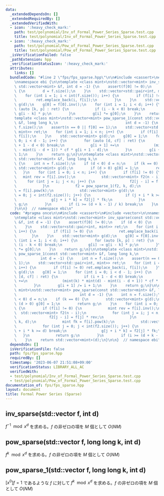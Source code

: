 ```yaml
---
data:
  _extendedDependsOn: []
  _extendedRequiredBy: []
  _extendedVerifiedWith:
  - icon: ':heavy_check_mark:'
    path: test/polynomial/Inv_of_Formal_Power_Series_Sparse.test.cpp
    title: test/polynomial/Inv_of_Formal_Power_Series_Sparse.test.cpp
  - icon: ':heavy_check_mark:'
    path: test/polynomial/Pow_of_Formal_Power_Series_Sparse.test.cpp
    title: test/polynomial/Pow_of_Formal_Power_Series_Sparse.test.cpp
  _isVerificationFailed: false
  _pathExtension: hpp
  _verificationStatusIcon: ':heavy_check_mark:'
  attributes:
    links: []
  bundledCode: "#line 2 \"fps/fps_sparse.hpp\"\n\n#include <cassert>\n#include <vector>\n\
    \nnamespace ebi {\n\ntemplate <class mint>\nstd::vector<mint> inv_sparse(const\
    \ std::vector<mint> &f, int d = -1) {\n    assert(f[0] != 0);\n    if (d < 0)\
    \ {\n        d = f.size();\n    }\n    std::vector<std::pair<int, mint>> ret;\n\
    \    for (int i = 1; i < int(f.size()); i++) {\n        if (f[i] != 0) {\n   \
    \         ret.emplace_back(i, f[i]);\n        }\n    }\n    std::vector<mint>\
    \ g(d);\n    g[0] = f[0].inv();\n    for (int i = 1; i < d; i++) {\n        for\
    \ (auto [k, p] : ret) {\n            if (i - k < 0) break;\n            g[i] -=\
    \ g[i - k] * p;\n        }\n        g[i] *= g[0];\n    }\n    return g;\n}\n\n\
    template <class mint>\nstd::vector<mint> pow_sparse_1(const std::vector<mint>\
    \ &f, long long k,\n                               int d = -1) {\n    int n =\
    \ f.size();\n    assert(n == 0 || f[0] == 1);\n    std::vector<std::pair<int,\
    \ mint>> ret;\n    for (int i = 1; i < n; i++) {\n        if (f[i] != 0) ret.emplace_back(i,\
    \ f[i]);\n    }\n    std::vector<mint> g(d);\n    g[0] = 1;\n    for (int i =\
    \ 0; i < d - 1; i++) {\n        for (auto [d, cf] : ret) {\n            if (i\
    \ + 1 - d < 0) break;\n            g[i + 1] +=\n                (mint(k) * mint(d)\
    \ - mint(i - d + 1)) * cf * g[i + 1 - d];\n        }\n        g[i + 1] /= i +\
    \ 1;\n    }\n    return g;\n}\n\ntemplate <class mint>\nstd::vector<mint> pow_sparse(const\
    \ std::vector<mint> &f, long long k,\n                             int d = -1)\
    \ {\n    int n = f.size();\n    if (d < 0) d = n;\n    if (k == 0) {\n       \
    \ std::vector<mint> g(d);\n        if (d > 0) g[0] = 1;\n        return g;\n \
    \   }\n    for (int i = 0; i < n; i++) {\n        if (f[i] != 0) {\n         \
    \   mint rev = f[i].inv();\n            std::vector<mint> f2(n - i);\n       \
    \     for (int j = i; j < n; j++) {\n                f2[j - i] = f[j] * rev;\n\
    \            }\n            f2 = pow_sparse_1(f2, k, d);\n            mint fk\
    \ = f[i].pow(k);\n            std::vector<mint> g(d);\n            for (int j\
    \ = 0; j < int(f2.size()); j++) {\n                if (j + i * k >= d) break;\n\
    \                g[j + i * k] = f2[j] * fk;\n            }\n            return\
    \ g;\n        }\n        if (i >= (d + k - 1) / k) break;\n    }\n    return std::vector<mint>(d);\n\
    }\n\n}  // namespace ebi\n"
  code: "#pragma once\n\n#include <cassert>\n#include <vector>\n\nnamespace ebi {\n\
    \ntemplate <class mint>\nstd::vector<mint> inv_sparse(const std::vector<mint>\
    \ &f, int d = -1) {\n    assert(f[0] != 0);\n    if (d < 0) {\n        d = f.size();\n\
    \    }\n    std::vector<std::pair<int, mint>> ret;\n    for (int i = 1; i < int(f.size());\
    \ i++) {\n        if (f[i] != 0) {\n            ret.emplace_back(i, f[i]);\n \
    \       }\n    }\n    std::vector<mint> g(d);\n    g[0] = f[0].inv();\n    for\
    \ (int i = 1; i < d; i++) {\n        for (auto [k, p] : ret) {\n            if\
    \ (i - k < 0) break;\n            g[i] -= g[i - k] * p;\n        }\n        g[i]\
    \ *= g[0];\n    }\n    return g;\n}\n\ntemplate <class mint>\nstd::vector<mint>\
    \ pow_sparse_1(const std::vector<mint> &f, long long k,\n                    \
    \           int d = -1) {\n    int n = f.size();\n    assert(n == 0 || f[0] ==\
    \ 1);\n    std::vector<std::pair<int, mint>> ret;\n    for (int i = 1; i < n;\
    \ i++) {\n        if (f[i] != 0) ret.emplace_back(i, f[i]);\n    }\n    std::vector<mint>\
    \ g(d);\n    g[0] = 1;\n    for (int i = 0; i < d - 1; i++) {\n        for (auto\
    \ [d, cf] : ret) {\n            if (i + 1 - d < 0) break;\n            g[i + 1]\
    \ +=\n                (mint(k) * mint(d) - mint(i - d + 1)) * cf * g[i + 1 - d];\n\
    \        }\n        g[i + 1] /= i + 1;\n    }\n    return g;\n}\n\ntemplate <class\
    \ mint>\nstd::vector<mint> pow_sparse(const std::vector<mint> &f, long long k,\n\
    \                             int d = -1) {\n    int n = f.size();\n    if (d\
    \ < 0) d = n;\n    if (k == 0) {\n        std::vector<mint> g(d);\n        if\
    \ (d > 0) g[0] = 1;\n        return g;\n    }\n    for (int i = 0; i < n; i++)\
    \ {\n        if (f[i] != 0) {\n            mint rev = f[i].inv();\n          \
    \  std::vector<mint> f2(n - i);\n            for (int j = i; j < n; j++) {\n \
    \               f2[j - i] = f[j] * rev;\n            }\n            f2 = pow_sparse_1(f2,\
    \ k, d);\n            mint fk = f[i].pow(k);\n            std::vector<mint> g(d);\n\
    \            for (int j = 0; j < int(f2.size()); j++) {\n                if (j\
    \ + i * k >= d) break;\n                g[j + i * k] = f2[j] * fk;\n         \
    \   }\n            return g;\n        }\n        if (i >= (d + k - 1) / k) break;\n\
    \    }\n    return std::vector<mint>(d);\n}\n\n}  // namespace ebi"
  dependsOn: []
  isVerificationFile: false
  path: fps/fps_sparse.hpp
  requiredBy: []
  timestamp: '2023-06-07 21:51:08+09:00'
  verificationStatus: LIBRARY_ALL_AC
  verifiedWith:
  - test/polynomial/Inv_of_Formal_Power_Series_Sparse.test.cpp
  - test/polynomial/Pow_of_Formal_Power_Series_Sparse.test.cpp
documentation_of: fps/fps_sparse.hpp
layout: document
title: Formal Power Series (Sparse)
---
```


## inv_sparse(std::vector<mint> f, int d)

$f^{-1} \mod x^d$ を求める。$f$ の非ゼロの項を $M$ 個として $O(NM)$

## pow_sparse(std::vector<mint> f, long long k, int d)

$f^k \mod x^d$ を求める。$f$ の非ゼロの項を $M$ 個として $O(NM)$

## pow_sparse_1(std::vector<mint> f, long long k, int d)

$[x^0]f = 1$ であるような $f$ に対して $f^k \mod x^d$ を求める。$f$ の非ゼロの項を $M$ 個として $O(NM)$